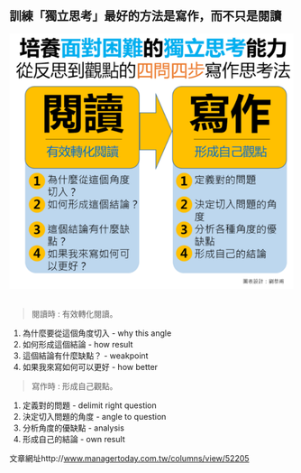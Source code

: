 ## 訓練「獨立思考」最好的方法是寫作，而不只是閱讀
![](../thinking/img/1.png)<br><br>
> 閱讀時 : 有效轉化閱讀。  

1. 為什麼要從這個角度切入 - why this angle
2. 如何形成這個結論  - how result
3. 這個結論有什麼缺點？ - weakpoint
4. 如果我來寫如何可以更好 - how better  
> 寫作時 : 形成自己觀點。

1. 定義對的問題 - delimit right question
2. 決定切入問題的角度 - angle to question
3. 分析角度的優缺點 - analysis
4. 形成自己的結論 - own result


文章網址http://www.managertoday.com.tw/columns/view/52205
